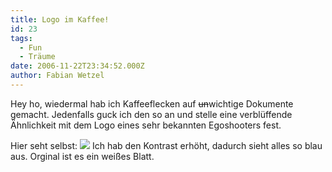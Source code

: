 ```yaml
---
title: Logo im Kaffee!
id: 23
tags:
  - Fun
  - Träume
date: 2006-11-22T23:34:52.000Z
author: Fabian Wetzel
---
```


Hey ho, wiedermal hab ich Kaffeeflecken auf <span style="text-decoration: line-through;">un</span>wichtige Dokumente gemacht. Jedenfalls guck ich den so an und stelle eine verblüffende Ähnlichkeit mit dem Logo eines sehr bekannten Egoshooters fest.

Hier seht selbst:
![](https://az275061.vo.msecnd.net/blogmedia/2006/11/IMAGE_066k_thumb.jpg)
Ich hab den Kontrast erhöht, dadurch sieht alles so blau aus. Orginal ist es ein weißes Blatt.


